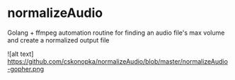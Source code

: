 # normalizeAudio
Golang + ffmpeg automation routine for finding an audio file's max volume and create a normalized output file

![alt text] https://github.com/cskonopka/normalizeAudio/blob/master/normalizeAudio-gopher.png
